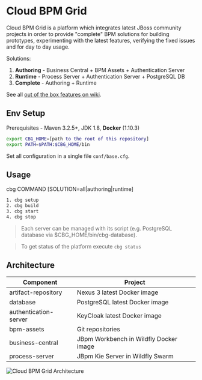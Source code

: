 # Cloud BPM Grid
Cloud BPM Grid is a platform which integrates latest JBoss community projects in order to provide "complete" BPM solutions for building prototypes, experimenting with the latest features, verifying the fixed issues and for day to day usage.

Solutions:

1. **Authoring** - Business Central + BPM Assets + Authentication Server
2. **Runtime** - Process Server + Authentication Server + PostgreSQL DB
3. **Complete** - Authoring + Runtime

See all [out of the box features on wiki](https://github.com/edge-of-tomorrow/cloud-bpm-grid/wiki/Features).

## Env Setup

Prerequisites - Maven 3.2.5+, JDK 1.8, **Docker** (1.10.3)
```sh
export CBG_HOME=[path to the root of this repository]
export PATH=$PATH:$CBG_HOME/bin
```

Set all configuration in a single file ```conf/base.cfg```.

## Usage

cbg COMMAND [SOLUTION=all|authoring|runtime]

```sh
1. cbg setup
2. cbg build
3. cbg start
4. cbg stop
```

> Each server can be managed with its script (e.g. PostgreSQL database via \$CBG_HOME/bin/cbg-database).

> To get status of the platform execute ```cbg status```

## Architecture

Component             | Project
--------------------- | ---------------------------------------
artifact-repository   | Nexus 3 latest Docker image
database              | PostgreSQL latest Docker image
authentication-server | KeyCloak latest Docker image 
bpm-assets            | Git repositories
business-central      | JBpm Workbench in Wildfly Docker image
process-server        | JBpm Kie Server in Wildfly Swarm

![Cloud BPM Grid Architecture](https://github.com/edge-of-tomorrow/cloud-bpm-grid/raw/master/doc/architecture.png "Cloud BPM Grid Architecture")
